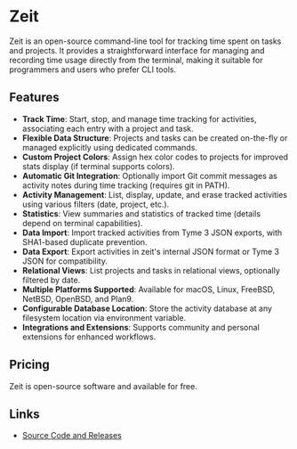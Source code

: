 # Zeit

Zeit is an open-source command-line tool for tracking time spent on tasks and projects. It provides a straightforward interface for managing and recording time usage directly from the terminal, making it suitable for programmers and users who prefer CLI tools.

## Features
- **Track Time**: Start, stop, and manage time tracking for activities, associating each entry with a project and task.
- **Flexible Data Structure**: Projects and tasks can be created on-the-fly or managed explicitly using dedicated commands.
- **Custom Project Colors**: Assign hex color codes to projects for improved stats display (if terminal supports colors).
- **Automatic Git Integration**: Optionally import Git commit messages as activity notes during time tracking (requires git in PATH).
- **Activity Management**: List, display, update, and erase tracked activities using various filters (date, project, etc.).
- **Statistics**: View summaries and statistics of tracked time (details depend on terminal capabilities).
- **Data Import**: Import tracked activities from Tyme 3 JSON exports, with SHA1-based duplicate prevention.
- **Data Export**: Export activities in zeit's internal JSON format or Tyme 3 JSON for compatibility.
- **Relational Views**: List projects and tasks in relational views, optionally filtered by date.
- **Multiple Platforms Supported**: Available for macOS, Linux, FreeBSD, NetBSD, OpenBSD, and Plan9.
- **Configurable Database Location**: Store the activity database at any filesystem location via environment variable.
- **Integrations and Extensions**: Supports community and personal extensions for enhanced workflows.

## Pricing
Zeit is open-source software and available for free.

## Links
- [Source Code and Releases](https://github.com/mrusme/zeit)